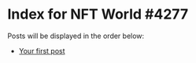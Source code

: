 # Index for NFT World #4277
Posts will be displayed in the order below:

- [Your first post](./001-first.md)

